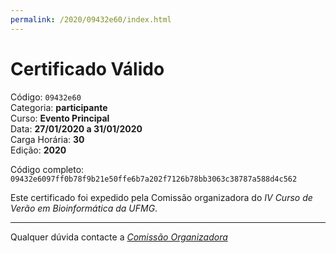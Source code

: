 ```yaml
---
permalink: /2020/09432e60/index.html
---
```


# Certificado Válido

Código: `09432e60`<br>
Categoria: **participante**<br>
Curso: **Evento Principal**<br>
Data: **27/01/2020 a 31/01/2020**<br>
Carga Horária: **30**<br>
Edição: **2020**<br>


Código completo: `09432e6097ff0b78f9b21e50ffe6b7a202f7126b78bb3063c38787a588d4c562`


Este certificado foi expedido pela Comissão organizadora do *IV Curso de Verão em Bioinformática da UFMG*.

----

Qualquer dúvida contacte a [_Comissão Organizadora_](<mailto:cursobioinfoufmg@gmail.com$subject=[Certificados]>)


